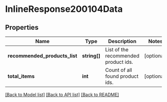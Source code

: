 # InlineResponse200104Data

## Properties
Name | Type | Description | Notes
------------ | ------------- | ------------- | -------------
**recommended_products_list** | **string[]** | List of the recommended product ids. | [optional] 
**total_items** | **int** | Count of all found product ids. | [optional] 

[[Back to Model list]](../../README.md#documentation-for-models) [[Back to API list]](../../README.md#documentation-for-api-endpoints) [[Back to README]](../../README.md)

